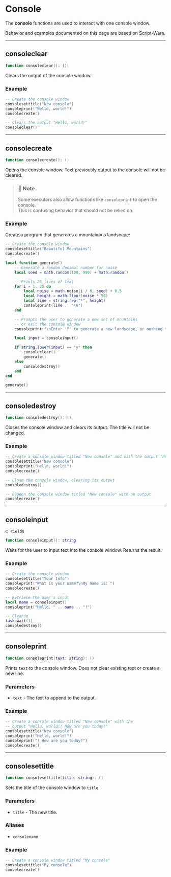 # Console

The **console** functions are used to interact with one console window.

Behavior and examples documented on this page are based on Script-Ware.

---

## consoleclear

```lua
function consoleclear(): ()
```

Clears the output of the console window.

### Example

```lua
-- Create the console window
consolesettitle("New console")
consoleprint("Hello, world!")
consolecreate()

-- Clears the output "Hello, world!"
consoleclear()
```

---

## consolecreate

```lua
function consolecreate(): ()
```

Opens the console window. Text previously output to the console will not be cleared.

> ### 🔎 Note
> Some executors also allow functions like `consoleprint` to open the console.\
> This is confusing behavior that should not be relied on.

### Example

Create a program that generates a mountainous landscape:

```lua
-- Create the console window
consolesettitle("Beautiful Mountains")
consolecreate()

local function generate()
	-- Generate a random decimal number for noise
	local seed = math.random(100, 999) + math.random()

	-- Prints 25 lines of text
	for i = 1, 25 do
		local noise = math.noise(i / 8, seed) + 0.5
		local height = math.floor(noise * 50)
		local line = string.rep("*", height)
		consoleprint(line .. "\n")
	end

	-- Prompts the user to generate a new set of mountains
	-- or exit the console window
	consoleprint("\nEnter 'Y' to generate a new landscape, or nothing to exit\n")

	local input = consoleinput()

	if string.lower(input) == "y" then
		consoleclear()
		generate()
	else
		consoledestroy()
	end
end

generate()
```

---

## consoledestroy

```lua
function consoledestroy(): ()
```

Closes the console window and clears its output. The title will not be changed.

### Example

```lua
-- Create a console window titled "New console" and with the output "Hello, world!"
consolesettitle("New console")
consoleprint("Hello, world!")
consolecreate()

-- Close the console window, clearing its output
consoledestroy()

-- Reopen the console window titled "New console" with no output
consolecreate()
```

---

## consoleinput

`⏰ Yields`

```lua
function consoleinput(): string
```

Waits for the user to input text into the console window. Returns the result.

### Example

```lua
-- Create the console window
consolesettitle("Your Info")
consoleprint("What is your name?\nMy name is: ")
consolecreate()

-- Retrieve the user's input
local name = consoleinput()
consoleprint("Hello, " .. name .. "!")

-- Cleanup
task.wait(1)
consoledestroy()
```

---

## consoleprint

```lua
function consoleprint(text: string): ()
```

Prints `text` to the console window. Does not clear existing text or create a new line.

### Parameters

* `text` - The text to append to the output.

### Example

```lua
-- Create a console window titled "New console" with the
-- output "Hello, world!! How are you today?"
consolesettitle("New console")
consoleprint("Hello, world!")
consoleprint("! How are you today?")
consolecreate()
```

---

## consolesettitle

```lua
function consolesettitle(title: string): ()
```

Sets the title of the console window to `title`.

### Parameters

 * `title` - The new title.

### Aliases

 * `consolename`

### Example

```lua
-- Create a console window titled "My console"
consolesettitle("My console")
consolecreate()
```